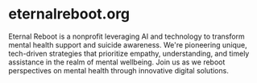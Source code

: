 # eternalreboot.org
Eternal Reboot is a nonprofit leveraging AI and technology to transform mental health support and suicide awareness. We're pioneering unique, tech-driven strategies that prioritize empathy, understanding, and timely assistance in the realm of mental wellbeing. Join us as we reboot perspectives on mental health through innovative digital solutions.
